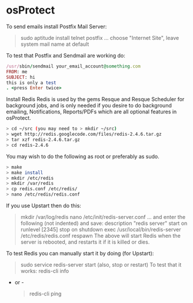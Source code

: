 # osProtect

To send emails install Postfix Mail Server:
  > sudo aptitude install telnet postfix
... choose "Internet Site", leave system mail name at default

To test that Postfix and Sendmail are working do:
```ruby
/usr/sbin/sendmail your_email_account@something.com
FROM: me
SUBJECT: hi
this is only a test
. <press Enter twice>
```

Install Redis
Redis is used by the gems Resque and Resque Scheduler for background jobs, and is only
needed if you desire to do background emailing, Notifications, Reports/PDFs which are 
all optional features in osProtect.
```bash
> cd ~/src (you may need to > mkdir ~/src)
> wget http://redis.googlecode.com/files/redis-2.4.6.tar.gz
> tar xzf redis-2.4.6.tar.gz
> cd redis-2.4.6
```

You may wish to do the following as root or preferably as sudo.
```bash
> make
> make install
> mkdir /etc/redis
> mkdir /var/redis
> cp redis.conf /etc/redis/
> nano /etc/redis/redis.conf
```

If you use Upstart then do this:
> mkdir /var/log/redis
> nano /etc/init/redis-server.conf ... and enter the following (not indented) and save:
  description "redis server"
  start on runlevel [2345]
  stop on shutdown
  exec /usr/local/bin/redis-server /etc/redis/redis.conf
  respawn
The above will start Redis when the server is rebooted, and restarts it if it is killed or dies.

To test Redis you can manually start it by doing (for Upstart):
  > sudo service redis-server start (also, stop or restart)
To test that it works:
  > redis-cli info
- or -
  > redis-cli ping

